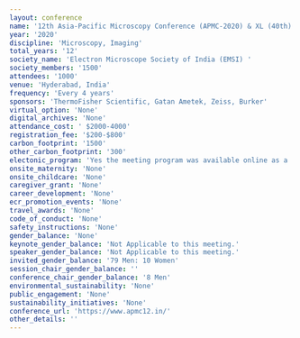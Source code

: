 ```yaml
---
layout: conference 
name: '12th Asia-Pacific Microscopy Conference (APMC-2020) & XL (40th) AGM Meeting of EMSI'
year: '2020'
discipline: 'Microscopy, Imaging'
total_years: '12'
society_name: 'Electron Microscope Society of India (EMSI) '
society_members: '1500'
attendees: '1000'
venue: 'Hyderabad, India'
frequency: 'Every 4 years'
sponsors: 'ThermoFisher Scientific, Gatan Ametek, Zeiss, Burker'
virtual_option: 'None'
digital_archives: 'None'
attendance_cost: ' $2000-4000'
registration_fee: '$200-$800'
carbon_footprint: '1500'
other_carbon_footprint: '300'
electonic_program: 'Yes the meeting program was available online as a .pdf file.'
onsite_maternity: 'None'
onsite_childcare: 'None'
caregiver_grant: 'None'
career_development: 'None'
ecr_promotion_events: 'None'
travel_awards: 'None'
code_of_conduct: 'None'
safety_instructions: 'None'
gender_balance: 'None'
keynote_gender_balance: 'Not Applicable to this meeting.'
speaker_gender_balance: 'Not Applicable to this meeting.'
invited_gender_balance: '79 Men: 10 Women'
session_chair_gender_balance: ''
conference_chair_gender_balance: '8 Men'
environmental_sustainability: 'None'
public_engagement: 'None'
sustainability_initiatives: 'None'
conference_url: 'https://www.apmc12.in/'
other_details: ''
---
```

